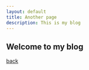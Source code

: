 ```yaml
---
layout: default
title: Another page
description: This is my blog
---
```


## Welcome to my blog


[back](./)
